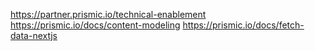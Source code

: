 https://partner.prismic.io/technical-enablement
https://prismic.io/docs/content-modeling
https://prismic.io/docs/fetch-data-nextjs
